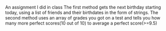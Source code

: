 An assignment I did in class
The first method gets the next birthday starting today, using a list of friends and their birthdates in the form of strings.
The second method uses an array of grades you got on a test and tells you how many more perfect scores(10 out of 10) to average a perfect score(>=9.5)
